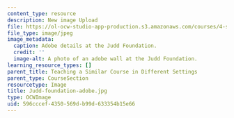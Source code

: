 ```yaml
---
content_type: resource
description: New image Upload
file: https://ol-ocw-studio-app-production.s3.amazonaws.com/courses/4-s67-landscape-experience-seminar-in-land-art-fall-2016/596cccef4350569db99d633354b15e66_Judd-foundation-adobe.jpg
file_type: image/jpeg
image_metadata:
  caption: Adobe details at the Judd Foundation.
  credit: ''
  image-alt: A photo of an adobe wall at the Judd Foundation.
learning_resource_types: []
parent_title: Teaching a Similar Course in Different Settings
parent_type: CourseSection
resourcetype: Image
title: Judd-foundation-adobe.jpg
type: OCWImage
uid: 596cccef-4350-569d-b99d-633354b15e66
---
```

